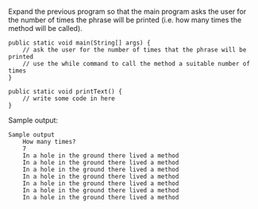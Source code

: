 Expand the previous program so that the main program asks the user for the number of times the phrase will be printed (i.e. how many times the method will be called).

    public static void main(String[] args) {
        // ask the user for the number of times that the phrase will be printed
        // use the while command to call the method a suitable number of times
    }

    public static void printText() {
        // write some code in here
    }

Sample output:

    Sample output
        How many times?
        7
        In a hole in the ground there lived a method
        In a hole in the ground there lived a method
        In a hole in the ground there lived a method
        In a hole in the ground there lived a method
        In a hole in the ground there lived a method
        In a hole in the ground there lived a method
        In a hole in the ground there lived a method